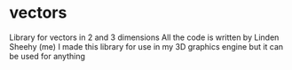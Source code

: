 # vectors
Library for vectors in 2 and 3 dimensions
All the code is written by Linden Sheehy (me)
I made this library for use in my 3D graphics engine but it can be used for anything
